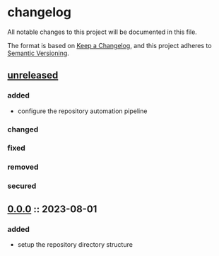 # changelog

All notable changes to this project will be documented in this file.

The format is based on [Keep a Changelog][changelog],
and this project adheres to [Semantic Versioning][semver].

## [unreleased]

### added

- configure the repository automation pipeline

### changed

### fixed

### removed

### secured

## [0.0.0] :: 2023-08-01

### added

- setup the repository directory structure

[0.0.0]: https://github.com/fredbelotte/fredbelotte.github.io/commits/0.0.0
[changelog]: https://keepachangelog.com/en/1.1.0/
[semver]: https://semver.org/spec/v2.0.0.html
[unreleased]: https://github.com/fredbelotte/fredbelotte.github.io
